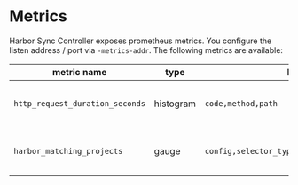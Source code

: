 # Metrics

Harbor Sync Controller exposes prometheus metrics. You configure the listen address / port via `-metrics-addr`.
The following metrics are available:

| metric name | type | labels | description |
|---|---|---|---|
| `http_request_duration_seconds` | histogram | `code,method,path` | keeps track of the duration API requests towards harbor |
| `harbor_matching_projects` | gauge | `config,selector_type,selector_project_name` |total number of matching projects per HarborSyncConfig |
